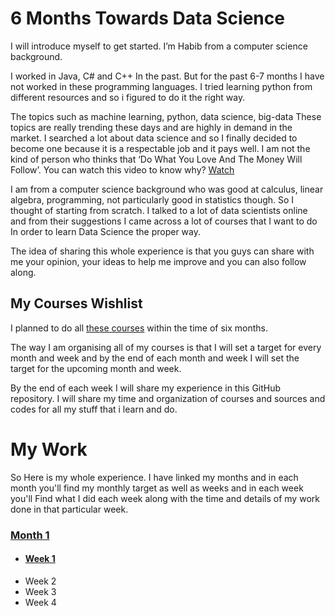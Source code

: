 # 6 Months Towards Data Science

I will introduce myself to get started. I’m Habib from a computer science background.

I worked in Java, C# and C++ In the past. But for the past 6-7 months I have not worked in these programming languages. I tried learning python from different resources and so i figured to do it the right way.

The topics such as machine learning, python, data science, big-data These topics are really trending these days and are highly in demand in the market. I searched a lot about data science and so I finally decided to become one because it is a respectable job and it pays well. I am not the kind of person who thinks that ‘Do What You Love And The Money Will Follow’. You can watch this video to know why? [Watch](https://youtu.be/gIyYpHupg5M?t=60)

I am from a computer science background who was good at calculus, linear algebra, programming, not particularly good in statistics though. So I thought of starting from scratch.
I talked to a lot of data scientists online and from their suggestions I came across a lot of courses that I want to do In order to learn Data Science the proper way.

The idea of sharing this whole experience is that you guys can share with me your opinion, your ideas to help me improve and you can also follow along.

## My Courses Wishlist
I planned to do all [these courses](https://github.com/habibanalytics/6-Months-Towards-Data-Science/blob/master/Files/Courses%20List.md) within the time of six months. 

The way I am organising all of my courses is that I will set a target for every month and week and by the end of each month and week I will set the target for the upcoming month and week.

By the end of each week I will share my experience in this GitHub repository. 
I will share my time and organization of courses and sources and codes for all my stuff that i learn and do. 

# My Work
So Here is my whole experience. I have linked my months and in each month you'll find my monthly target as well as weeks and in each week you'll Find what I did each week along with the time and details of my work done in that particular week.
### [Month 1](https://github.com/habibanalytics/6-Months-Towards-Data-Science/blob/master/Months/Month%201.md)
* #### [Week 1](https://github.com/habibanalytics/6-Months-Towards-Data-Science/blob/master/Weeks/Week%201.md)
* Week 2
* Week 3
* Week 4
